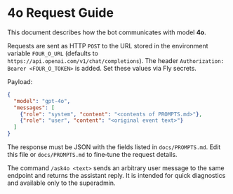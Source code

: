 # 4o Request Guide


This document describes how the bot communicates with model **4o**.

Requests are sent as HTTP `POST` to the URL stored in the environment variable
`FOUR_O_URL` (defaults to `https://api.openai.com/v1/chat/completions`). The
header `Authorization: Bearer <FOUR_O_TOKEN>` is added. Set these values via Fly
secrets.

Payload:
```json
{
  "model": "gpt-4o",
  "messages": [
    {"role": "system", "content": "<contents of PROMPTS.md>"},
    {"role": "user", "content": "<original event text>"}
  ]
}

```

The response must be JSON with the fields listed in `docs/PROMPTS.md`.
Edit this file or `docs/PROMPTS.md` to fine‑tune the request details.


The command `/ask4o <text>` sends an arbitrary user message to the same
endpoint and returns the assistant reply. It is intended for quick diagnostics
and available only to the superadmin.

